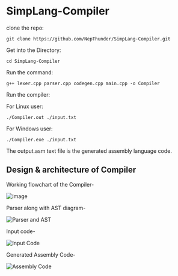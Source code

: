 # SimpLang-Compiler

clone the repo:

```
git clone https://github.com/NepThunder/SimpLang-Compiler.git
```

Get into the Directory:

```
cd SimpLang-Compiler
```

Run the command:

```
g++ lexer.cpp parser.cpp codegen.cpp main.cpp -o Compiler
```

Run the compiler:

For Linux user:

```
./Compiler.out ./input.txt
```

For Windows user:

```
./Compiler.exe ./input.txt
```

The output.asm text file is the generated assembly language code.

## Design & architecture of Compiler

Working flowchart of the Compiler-

![image](https://github.com/NepThunder/assets/blob/main/1.png)

Parser along with AST diagram-

![Parser and AST](https://github.com/NepThunder/assets/blob/main/tree.png)

Input code-

![Input Code](https://github.com/NepThunder/assets/blob/main/code.png)

Generated Assembly Code-

![Assembly Code](https://github.com/NepThunder/assets/blob/main/assembly.png)
